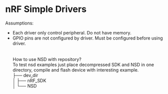 # nRF Simple Drivers

Assumptions:<br>
 - Each driver only control peripheral. Do not have memory. <br>
 - GPIO pins are not configured by driver. Must be configured before using driver. <br>
 <br> <br>
How to use NSD with repository? <br>
To test nsd examples just place decompressed SDK and NSD in one directory, compile and flash device
with interesting example. <br>
├── dev_dir<br>
│   ├── nRF_SDK<br>
│   └── NSD<br>
